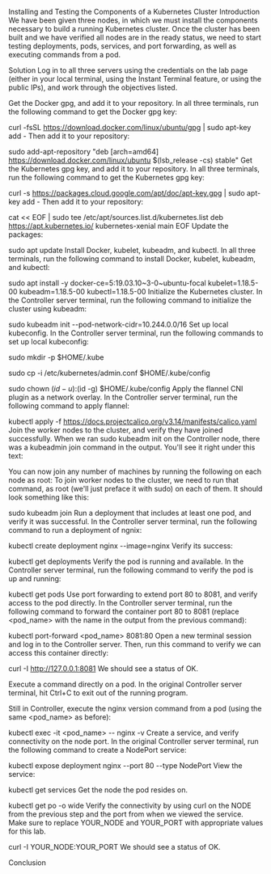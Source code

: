 Installing and Testing the Components of a Kubernetes Cluster
Introduction
We have been given three nodes, in which we must install the components necessary to build a running Kubernetes cluster. Once the cluster has been built and we have verified all nodes are in the ready status, we need to start testing deployments, pods, services, and port forwarding, as well as executing commands from a pod.

Solution
Log in to all three servers using the credentials on the lab page (either in your local terminal, using the Instant Terminal feature, or using the public IPs), and work through the objectives listed.

Get the Docker gpg, and add it to your repository.
In all three terminals, run the following command to get the Docker gpg key:

curl -fsSL https://download.docker.com/linux/ubuntu/gpg | sudo apt-key add -
Then add it to your repository:

sudo add-apt-repository "deb [arch=amd64] https://download.docker.com/linux/ubuntu $(lsb_release -cs) stable"
Get the Kubernetes gpg key, and add it to your repository.
In all three terminals, run the following command to get the Kubernetes gpg key:

curl -s https://packages.cloud.google.com/apt/doc/apt-key.gpg | sudo apt-key add -
Then add it to your repository:

cat << EOF | sudo tee /etc/apt/sources.list.d/kubernetes.list
deb https://apt.kubernetes.io/ kubernetes-xenial main
EOF
Update the packages:

sudo apt update
Install Docker, kubelet, kubeadm, and kubectl.
In all three terminals, run the following command to install Docker, kubelet, kubeadm, and kubectl:

sudo apt install -y docker-ce=5:19.03.10~3-0~ubuntu-focal kubelet=1.18.5-00 kubeadm=1.18.5-00 kubectl=1.18.5-00
Initialize the Kubernetes cluster.
In the Controller server terminal, run the following command to initialize the cluster using kubeadm:

sudo kubeadm init --pod-network-cidr=10.244.0.0/16
Set up local kubeconfig.
In the Controller server terminal, run the following commands to set up local kubeconfig:

sudo mkdir -p $HOME/.kube

sudo cp -i /etc/kubernetes/admin.conf $HOME/.kube/config

sudo chown $(id -u):$(id -g) $HOME/.kube/config
Apply the flannel CNI plugin as a network overlay.
In the Controller server terminal, run the following command to apply flannel:

kubectl apply -f https://docs.projectcalico.org/v3.14/manifests/calico.yaml
Join the worker nodes to the cluster, and verify they have joined successfully.
When we ran sudo kubeadm init on the Controller node, there was a kubeadmin join command in the output. You'll see it right under this text:

You can now join any number of machines by running the following on each node as root:
To join worker nodes to the cluster, we need to run that command, as root (we'll just preface it with sudo) on each of them. It should look something like this:

sudo kubeadm join <your unique string from the output of kubeadm init>
Run a deployment that includes at least one pod, and verify it was successful.
In the Controller server terminal, run the following command to run a deployment of ngnix:

kubectl create deployment nginx --image=nginx
Verify its success:

kubectl get deployments
Verify the pod is running and available.
In the Controller server terminal, run the following command to verify the pod is up and running:

kubectl get pods
Use port forwarding to extend port 80 to 8081, and verify access to the pod directly.
In the Controller server terminal, run the following command to forward the container port 80 to 8081 (replace <pod_name> with the name in the output from the previous command):

kubectl port-forward <pod_name> 8081:80
Open a new terminal session and log in to the Controller server. Then, run this command to verify we can access this container directly:

curl -I http://127.0.0.1:8081
We should see a status of OK.

Execute a command directly on a pod.
In the original Controller server terminal, hit Ctrl+C to exit out of the running program.

Still in Controller, execute the nginx version command from a pod (using the same <pod_name> as before):

kubectl exec -it <pod_name> -- nginx -v
Create a service, and verify connectivity on the node port.
In the original Controller server terminal, run the following command to create a NodePort service:

kubectl expose deployment nginx --port 80 --type NodePort
View the service:

kubectl get services
Get the node the pod resides on.

kubectl get po -o wide
Verify the connectivity by using curl on the NODE from the previous step and the port from when we viewed the service. Make sure to replace YOUR_NODE and YOUR_PORT with appropriate values for this lab.

curl -I YOUR_NODE:YOUR_PORT
We should see a status of OK.

Conclusion